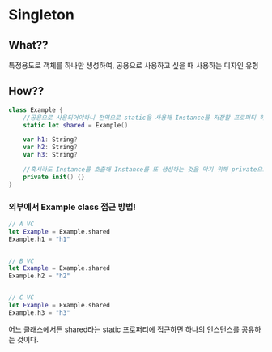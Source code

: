 # Singleton

## What??
특정용도로 객체를 하나만 생성하여, 공용으로 사용하고 싶을 때 사용하는 디자인 유형       

## How??
```swift 
class Example {
    //공용으로 사용되어야하니 전역으로 static을 사용해 Instance를 저장할 프로퍼티 하나를 생성
    static let shared = Example()

    var h1: String?
    var h2: String?
    var h3: String?

    //혹시라도 Instance를 호출해 Instance를 또 생성하는 것을 막기 위해 private으로 init() 함수접근제어자를 지정
    private init() {}
}
```      
### 외부에서 Example class 접근 방법!
```swift 
// A VC
let Example = Example.shared
Example.h1 = "h1"


// B VC
let Example = Example.shared
Example.h2 = "h2"


// C VC
let Example = Example.shared
Example.h3 = "h3"
```
어느 클래스에서든 shared라는 static 프로퍼티에 접근하면 하나의 인스턴스를 공유하는 것이다.